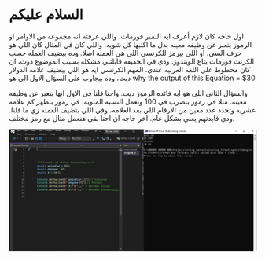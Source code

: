 # السلام عليكم

اول حاجه كان لازم أعرف ايه النمبر فورمات، واللي عرفته انه مجموعه من الاوامر او الرموز بتعبر عن وظيفه معينه بدل ما اكتبها كل شويه. واللي كان في المثال كان اللي هو حرف السي، او اللي بيرمز للكرنسي اللي هي العمله اصلا. وده بيضيف العمله حسب الكرنت فورمات بتاع الويندوز. ودي في الحقيقه قابلتني مشكله بسبب الموضوع دوت، ان كان محطوط على اللغه العربيه عندي. المهم الكرنسي ايه هو اللي بيضيف علامه الدولار ديت، وده بيجاوب على السؤال الاول  الي هو 
why the output of this Equation = $30

والسؤال الثاني اللي هو ايه فائده الرموز ديت. واحنا قلنا في الاول انها بتعبر عن وظيفه معينه. مثلا في رموز بتضرب في 100 وتعمل النسبه المئويه، في رموز بتظهر كم علامه عشريه وتحدد عدد معين من الارقام اللي بعد العلامه، وفي اللي بتضيف العمله زي ما قلنا. ودي فايدتهم يعني بشكل عام.
اخر حاجه ان احنا بقى هنعمل مثال مع رمز مختلف.

 ![Program Output](OutPut.jpg)
